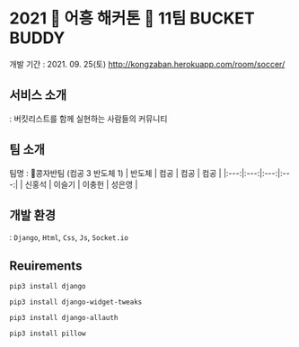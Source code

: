 # 2021 🦁 어흥 해커톤 🦁 11팀 BUCKET BUDDY
개발 기간 : 2021. 09. 25(토)
http://kongzaban.herokuapp.com/room/soccer/

## 서비스 소개
: 버킷리스트를 함께 실현하는 사람들의 커뮤니티

## 팀 소개
팀명 : 🥜콩자반팀 (컴공 3 반도체 1)
| 반도체 | 컴공 | 컴공 | 컴공 |
|:---:|:---:|:---:|:---:|
| 신홍석 | 이슬기 | 이충헌 | 성은영 |

## 개발 환경
: `Django`, `Html`, `Css`, `Js`, `Socket.io`

## Reuirements
```
pip3 install django
```
```
pip3 install django-widget-tweaks
```
```
pip3 install django-allauth
```
```
pip3 install pillow
```

